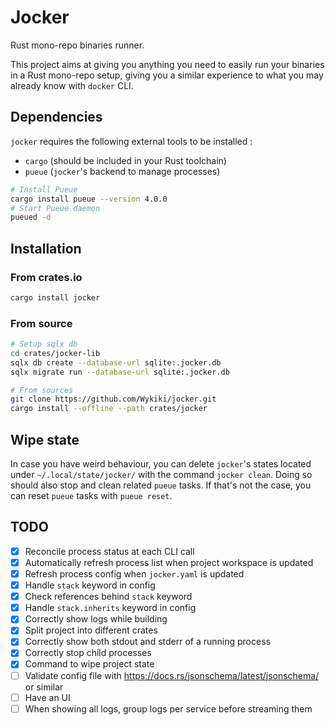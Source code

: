 # Jocker

Rust mono-repo binaries runner.

This project aims at giving you anything you need to easily run your
binaries in a Rust mono-repo setup, giving you a similar experience to what
you may already know with `docker` CLI.

## Dependencies

`jocker` requires the following external tools to be installed :
- `cargo` (should be included in your Rust toolchain)
- `pueue` (`jocker`'s backend to manage processes)

```sh
# Install Pueue
cargo install pueue --version 4.0.0
# Start Pueue daemon
pueued -d
```

## Installation

### From crates.io

```sh
cargo install jocker
```

### From source

```sh
# Setup sqlx db
cd crates/jocker-lib
sqlx db create --database-url sqlite:.jocker.db
sqlx migrate run --database-url sqlite:.jocker.db

# From sources
git clone https://github.com/Wykiki/jocker.git
cargo install --offline --path crates/jocker
```

## Wipe state

In case you have weird behaviour, you can delete `jocker`'s states located
under `~/.local/state/jocker/` with the command `jocker clean`. Doing so
should also stop and clean related `pueue` tasks. If that's not the case,
you can reset `pueue` tasks with `pueue reset`.

## TODO

- [x] Reconcile process status at each CLI call
- [x] Automatically refresh process list when project workspace is updated
- [x] Refresh process config when `jocker.yaml` is updated
- [x] Handle `stack` keyword in config
- [x] Check references behind `stack` keyword
- [x] Handle `stack.inherits` keyword in config
- [x] Correctly show logs while building
- [x] Split project into different crates
- [x] Correctly show both stdout and stderr of a running process
- [x] Correctly stop child processes
- [x] Command to wipe project state
- [ ] Validate config file with https://docs.rs/jsonschema/latest/jsonschema/ or similar
- [ ] Have an UI
- [ ] When showing all logs, group logs per service before streaming them
